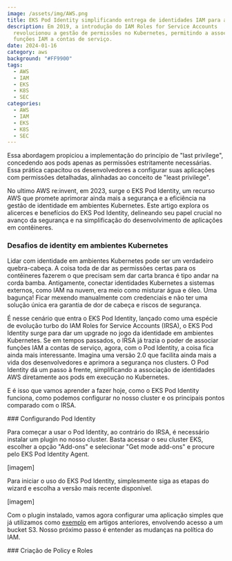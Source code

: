 ```yaml
---
image: /assets/img/AWS.png
title: EKS Pod Identity simplificando entrega de identidades IAM para aplicações
description: Em 2019, a introdução do IAM Roles for Service Accounts
  revolucionou a gestão de permissões no Kubernetes, permitindo a associação de
  funções IAM a contas de serviço.
date: 2024-01-16
category: aws
background: "#FF9900"
tags:
  - AWS
  - IAM
  - EKS
  - K8S
  - SEC
categories:
  - AWS
  - IAM
  - EKS
  - K8S
  - SEC
---
```

Essa abordagem propiciou a implementação do princípio de "last privilege", concedendo aos pods apenas as permissões estritamente necessárias. Essa prática capacitou os desenvolvedores a configurar suas aplicações com permissões detalhadas, alinhadas ao conceito de "least privilege". 

No ultimo AWS re:invent, em 2023, surge o EKS Pod Identity, um recurso AWS que promete aprimorar ainda mais a segurança e a eficiência na gestão de identidade em ambientes Kubernetes. Este artigo explora os alicerces e benefícios do EKS Pod Identity, delineando seu papel crucial no avanço da segurança e na simplificação do desenvolvimento de aplicações em contêineres.

### Desafios de identity em ambientes Kubernetes

Lidar com identidade em ambientes Kubernetes pode ser um verdadeiro quebra-cabeça. A coisa toda de dar as permissões certas para os contêineres fazerem o que precisam sem dar carta branca é tipo andar na corda bamba. Antigamente, conectar identidades Kubernetes a sistemas externos, como IAM na nuvem, era meio como misturar água e óleo. Uma bagunça! Ficar mexendo manualmente com credenciais e não ter uma solução única era garantia de dor de cabeça e riscos de segurança. 

É nesse cenário que entra o EKS Pod Identity, lançado como uma espécie de evolução turbo do IAM Roles for Service Accounts (IRSA), o EKS Pod Identity surge para dar um upgrade no jogo da identidade em ambientes Kubernetes. Se em tempos passados, o IRSA já trazia o poder de associar funções IAM a contas de serviço, agora, com o Pod Identity, a coisa fica ainda mais interessante. Imagina uma versão 2.0 que facilita ainda mais a vida dos desenvolvedores e aprimora a segurança nos clusters. O Pod Identity dá um passo à frente, simplificando a associação de identidades AWS diretamente aos pods em execução no Kubernetes.

E﻿ é isso que vamos aprender a fazer hoje, como o EKS Pod Identity funciona, como podemos configurar no nosso cluster e os principais pontos comparado com o IRSA.

\#﻿## Configurando Pod Identity

Para começar a usar o Pod Identity, ao contrário do IRSA, é necessário instalar um plugin no nosso cluster. Basta acessar o seu cluster EKS, escolher a opção "Add-ons" e selecionar "Get mode add-ons" e procure pelo EKS Pod Identity Agent.

\[﻿imagem]

Para iniciar o uso do EKS Pod Identity, simplesmente siga as etapas do wizard e escolha a versão mais recente disponível.

\[﻿imagem]

Com o plugin instalado, vamos agora configurar uma aplicação simples que já utilizamos como [exemplo](https://thiagoalexandria.com.br/criacao-de-permissoes-granulares-do-iam-para-pods/) em artigos anteriores, envolvendo acesso a um bucket S3. Nosso próximo passo é entender as mudanças na política do IAM.

\#﻿## Criação de Policy e Roles